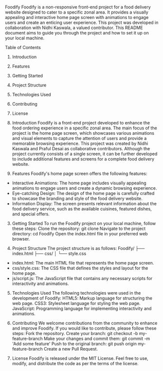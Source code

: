 Foodify
Foodify is a non-responsive front-end project for a food delivery website designed to cater to a specific zonal area. 
It provides a visually appealing and interactive home page screen with animations to engage users and create an enticing user experience. 
This project was developed in collaboration with Nidhi Kaswala, a valued contributor. 
This README document aims to guide you through the project and how to set it up on your local machine.

Table of Contents

1) Introduction
2) Features
3) Getting Started
4) Project Structure
5) Technologies Used
6) Contributing
7) License

1) Introduction
Foodify is a front-end project developed to enhance the food ordering experience in a specific zonal area. 
The main focus of the project is the home page screen, which showcases various animations and visual elements to capture the attention of users and provide a memorable browsing experience. 
This project was created by Nidhi Kaswala and Praful Desai as collaborative contributors. 
Although the project currently consists of a single screen, it can be further developed to include additional features and screens for a complete food delivery website.

2) Features
Foodify's home page screen offers the following features:
- Interactive Animations: The home page includes visually appealing animations to engage users and create a dynamic browsing experience.
- Eye-catching Design: The design of the home page is carefully crafted to showcase the branding and style of the food delivery website.
- Information Display: The screen presents relevant information about the food delivery service, such as the available cuisines, featured dishes, and special offers.

3) Getting Started
To run the Foodify project on your local machine, follow these steps:
Clone the repository: git clone <repository-url>
Navigate to the project directory: cd Foodify
Open the index.html file in your preferred web browser.

4) Project Structure
The project structure is as follows:
Foodify/
├── index.html
├── css/
│   └── style.css

- index.html: The main HTML file that represents the home page screen.
- css/style.css: The CSS file that defines the styles and layout for the home page.
- js/script.js: The JavaScript file that contains any necessary scripts for interactivity and animations.
 
5) Technologies Used
The following technologies were used in the development of Foodify:
HTML5: Markup language for structuring the web page.
CSS3: Stylesheet language for styling the web page.
JavaScript: Programming language for implementing interactivity and animations.
  
6) Contributing
We welcome contributions from the community to enhance and improve Foodify. If you would like to contribute, please follow these steps:
Fork the repository.
Create your branch: git checkout -b my-feature-branch
Make your changes and commit them: git commit -m 'Add some feature'
Push to the original branch: git push origin my-feature-branch
Create a new Pull Request.

7) License
Foodify is released under the MIT License. Feel free to use, modify, and distribute the code as per the terms of the license.
